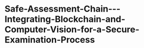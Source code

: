 # Safe-Assessment-Chain---Integrating-Blockchain-and-Computer-Vision-for-a-Secure-Examination-Process